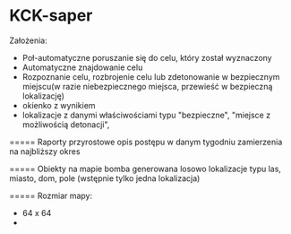 # KCK-saper

Założenia:
- Poł-automatyczne poruszanie się do celu, który został wyznaczony
- Automatyczne znajdowanie celu
- Rozpoznanie celu, rozbrojenie celu lub zdetonowanie w bezpiecznym miejscu(w razie niebezpiecznego miejsca, przewieść w bezpieczną lokalizację)
- okienko z wynikiem 
- lokalizacje z danymi właściwościami typu "bezpieczne", "miejsce z możliwością detonacji", 

=====
Raporty przyrostowe
opis postępu w danym tygodniu
zamierzenia na najbliższy okres

=====
Obiekty na mapie
bomba generowana losowo
lokalizacje typu las, miasto, dom, pole (wstępnie tylko jedna lokalizacja)

=====
Rozmiar mapy:
- 64 x 64
- 
